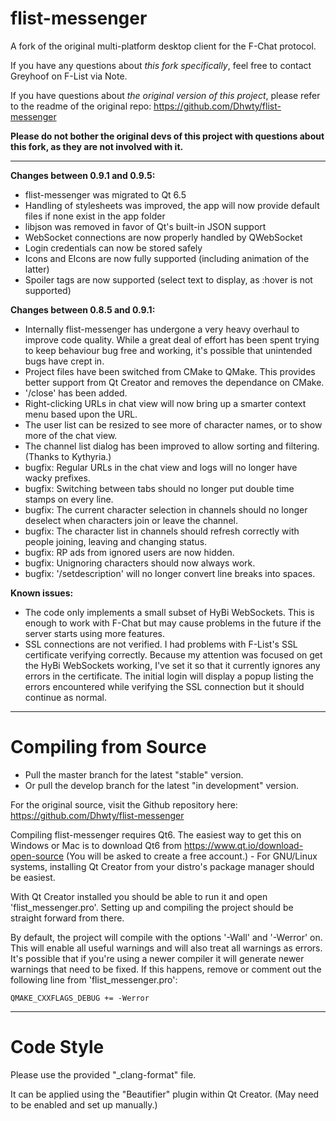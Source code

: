 flist-messenger
===============

A fork of the original multi-platform desktop client for the F-Chat protocol.

If you have any questions about *this fork specifically*, feel free to contact Greyhoof on F-List via Note.

If you have questions about *the original version of this project*, please refer to the readme of the original repo: https://github.com/Dhwty/flist-messenger

**Please do not bother the original devs of this project with questions about this fork, as they are not involved with it.**

-----


**Changes between 0.9.1 and 0.9.5:**
* flist-messenger was migrated to Qt 6.5
* Handling of stylesheets was improved, the app will now provide default files if none exist in the app folder
* libjson was removed in favor of Qt's built-in JSON support
* WebSocket connections are now properly handled by QWebSocket
* Login credentials can now be stored safely
* Icons and EIcons are now fully supported (including animation of the latter)
* Spoiler tags are now supported (select text to display, as :hover is not supported)

**Changes between 0.8.5 and 0.9.1:**
* Internally flist-messenger has undergone a very heavy overhaul to improve code quality. While a great deal of effort has been spent trying to keep behaviour bug free and working, it's possible that unintended bugs have crept in.
* Project files have been switched from CMake to QMake. This provides better support from Qt Creator and removes the dependance on CMake.
* '/close' has been added.
* Right-clicking URLs in chat view will now bring up a smarter context menu based upon the URL.
* The user list can be resized to see more of character names, or to show more of the chat view.
* The channel list dialog has been improved to allow sorting and filtering. (Thanks to Kythyria.)
* bugfix: Regular URLs in the chat view and logs will no longer have wacky prefixes.
* bugfix: Switching between tabs should no longer put double time stamps on every line.
* bugfix: The current character selection in channels should no longer deselect when characters join or leave the channel.
* bugfix: The character list in channels should refresh correctly with people joining, leaving and changing status.
* bugfix: RP ads from ignored users are now hidden.
* bugfix: Unignoring characters should now always work.
* bugfix: '/setdescription' will no longer convert line breaks into spaces.

**Known issues:**
* The code only implements a small subset of HyBi WebSockets. This is enough to work with F-Chat but may cause problems in the future if the server starts using more features.
* SSL connections are not verified. I had problems with F-List's SSL certificate verifying correctly. Because my attention was focused on get the HyBi WebSockets working, I've set it so that it currently ignores any errors in the certificate. The initial login will display a popup listing the errors encountered while verifying the SSL connection but it should continue as normal.

---------------

Compiling from Source
==============

* Pull the master branch for the latest "stable" version.
* Or pull the develop branch for the latest "in development" version.

For the original source, visit the Github repository here:
  https://github.com/Dhwty/flist-messenger

Compiling flist-messenger requires Qt6. The easiest way to get this on Windows or Mac is to download Qt6 from https://www.qt.io/download-open-source (You will be asked to create a free account.) - For GNU/Linux systems, installing Qt Creator from your distro's package manager should be easiest.

With Qt Creator installed you should be able to run it and open 'flist_messenger.pro'. Setting up and compiling the project should be straight forward from there.

By default, the project will compile with the options '-Wall' and '-Werror' on. This will enable all useful warnings and will also treat all warnings as errors. It's possible that if you're using a newer compiler it will generate newer warnings that need to be fixed. If this happens, remove or comment out the following line from 'flist_messenger.pro':

    QMAKE_CXXFLAGS_DEBUG += -Werror

---------------

Code Style
==========
Please use the provided "_clang-format" file.

It can be applied using the "Beautifier" plugin within Qt Creator. (May need to be enabled and set up manually.)
